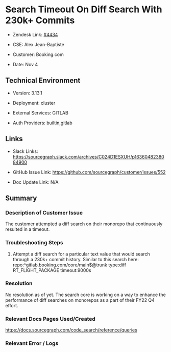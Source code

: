 

# Search Timeout On Diff Search With 230k+ Commits <!-- Ticket Title  Hint: include keywords to make it searchable -->



- Zendesk Link: [#4434](https://sourcegraph.zendesk.com/agent/tickets/4434)

- CSE: Alex Jean-Baptiste

- Customer: Booking.com <!-- Redact if this contains personally identifying information -->

- Date: Nov 4


<!-- Data populated from integration, speak to Ben Gordon or Michael Bali if not working -->

<!-- During Internal team trial, fill missing data manually (we are waiting for all data to sync) -->



## Technical Environment

- Version: 3.13.1​

- Deployment: cluster

- External Services: GITLAB

- Auth Providers: builtin,gitlab





## Links
<!-- Data for CSE manual entry -->
- Slack Links: https://sourcegraph.slack.com/archives/C024D1ESXUH/p1636048238084900

- GitHub Issue Link: https://github.com/sourcegraph/customer/issues/552

- Doc Update Link: N/A



## Summary

### Description of Customer Issue
The customer attempted a diff search on their monorepo that continuously resulted in a timeout.



### Troubleshooting Steps
1. Attempt a diff search for a particular text value that would search through a 230k+ commit history. Similar to this search here: repo:^gitlab\.booking\.com/core/main$@trunk type:diff RT_FLIGHT_PACKAGE timeout:9000s



### Resolution
No resolution as of yet. The search core is working on a way to enhance the performance of diff searches on monorepos as a part of their FY22 Q4 effort.



### Relevant Docs Pages Used/Created
https://docs.sourcegraph.com/code_search/reference/queries





### Relevant Error / Logs

<!-- Please redact keys, tokens, and personal identifying information -->




<!-- Once complete, upload a copy to https://github.com/sourcegraph/support-tools-internal/tree/main/resolved-tickets as a .md file -->
<!-- Name the file 4434.md -->
